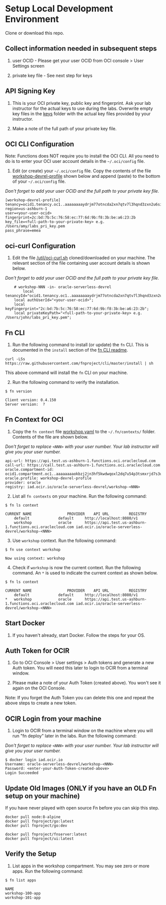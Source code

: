 #  Setup Local Development Environment

Clone or download this repo.

## Collect information needed in subsequent steps

1. user OCID - Please get your user OCID from OCI console > User Settings screen

2. private key file - See next step for keys 


## API Signing Key 

1. This is your OCI private key, public key and fingerprint. Ask your lab instructor for the actual keys to use during the labs. Overwrite empty key files in the [keys](keys) folder with the actual key files provided by your instructor.

2. Make a note of the full path of your private key file.


## OCI CLI Configuration

Note: Functions does NOT require you to install the OCI CLI. All you need to do is to enter your OCI user account details in the `~/.oci/config` file.

1. Edit (or create) your `~/.oci/config` file. Copy the contents of the file [workshop-devrel-profile](util/workshop-devrel-profile) shown below and append (paste) to the bottom of your `~/.oci/config` file.

*Don't forget to add your user OCID and the full path to your private key file.*

```
[workshop-devrel-profile]
tenancy=ocid1.tenancy.oc1..aaaaaaaaydrjm77otncda2xn7qtv7l3hqnd3zxn2u6siwdhniibwfv4wwhta
region=us-ashburn-1
user=<your-user-ocid>
fingerprint=2c:bd:7b:5c:76:58:ec:77:6d:9b:f8:3b:be:a6:23:2b
key_file=<full-path-to-your-private-key> e.g. /Users/amy/labs_pri_key.pem
pass_phrase=emea
```

## oci-curl Configuration

1. Edit the file [/util/oci-curl.sh](/util/oci-curl.sh) cloned/downloaded on your machine. The relevant section of the file containing user account details is shown below. 

*Don't forget to add your user OCID and the full path to your private key file.*

```
	# workshop-NNN -in- oracle-serverless-devrel
        local tenancyId="ocid1.tenancy.oc1..aaaaaaaaydrjm77otncda2xn7qtv7l3hqnd3zxn2u6siwdhniibwfv4wwhta";
	local authUserId="<your-user-ocid>";
	local keyFingerprint="2c:bd:7b:5c:76:58:ec:77:6d:9b:f8:3b:be:a6:23:2b";
	local privateKeyPath="<full-path-to-your-private-key> e.g. /Users/john/labs_pri_key.pem";
```


## Fn CLI

1. Run the following command to install (or update) the `fn` CLI. This is documented in the `install` section of the [fn CLI readme](https://github.com/fnproject/cli/blob/master/README.md#install). 

``` 
curl -LSs https://raw.githubusercontent.com/fnproject/cli/master/install | sh
```

This above command will install the `fn` CLI on your machine. 

2. Run the following command to verify the installation.

```
$ fn version

Client version: 0.4.150
Server version:  ?
```

## Fn Context for OCI 

1. Copy the `fn context` file [workshop.yaml](util/workshop.yaml) to the `~/.fn/contexts/` folder. Contents of the file are shown below. 

*Don't forget to replace `<NNN>` with your user number. Your lab instructor will give you your user number.*

```
api-url: https://api.test.us-ashburn-1.functions.oci.oraclecloud.com
call-url: https://call.test.us-ashburn-1.functions.oci.oraclecloud.com
oracle.compartment-id: ocid1.compartment.oc1..aaaaaaaaokbzj2jn3hf5kwdwqoxl2dq7u54p3tsmxrjd7s3uu7x23tkegiua
oracle.profile: workshop-devrel-profile
provider: oracle
registry: iad.ocir.io/oracle-serverless-devrel/workshop-<NNN>
```

2. List all `fn contexts` on your machine. Run the following command:

```
$ fn ls context

CURRENT	NAME				PROVIDER	API URL			REGISTRY
	default				default		http://localhost:8080/v1
	workshop			oracle		https://api.test.us-ashburn-1.functions.oci.oraclecloud.com	iad.ocir.io/oracle-serverless-devrel/workshop-<NNN>
```

3. Use `workshop` context. Run the following command:

```
$ fn use context workshop

Now using context: workshop
```

4. Check if `workshop` is now the current context. Run the following command. An `*` is used to indicate the current context as shown below.

```
$ fn ls context

CURRENT	NAME				PROVIDER	API URL			REGISTRY
	default				default		http://localhost:8080/v1
*	workshop			oracle		https://api.test.us-ashburn-1.functions.oci.oraclecloud.com	iad.ocir.io/oracle-serverless-devrel/workshop-<NNN>
```

## Start Docker

1. If you haven't already, start Docker. Follow the steps for your OS.

## Auth Token for OCIR

1. Go to OCI Console > User settings > Auth tokens and generate a new Auth token. You will need this later to login to OCIR from a terminal window. 

2. Please make a note of your Auth Token (created above). You won't see it again on the OCI Console.

Note: If you forget the Auth Token you can delete this one and repeat the above steps to create a new token.

## OCIR Login from your machine 

1. Login to OCIR from a terminal window on the machine where you will run "fn deploy" later in the labs. Run the following command:

*Don't forget to replace `<NNN>` with your user number. Your lab instructor will give you your user number.*

```
$ docker login iad.ocir.io
Username: oracle-serverless-devrel/workshop-<NNN>
Password: <enter-your-Auth-Token-created-above>
Login Succeeded
```

## Update Old Images (ONLY if you have an OLD Fn setup on your machine)

If you have never played with open source Fn before you can skip this step.

```
docker pull node:8-alpine
docker pull fnproject/go:latest
docker pull fnproject/go:dev
```

```
docker pull fnproject/fnserver:latest
docker pull fnproject/ui:latest
```

## Verify the Setup

1. List apps in the workshop compartment. You may see zero or more apps. Run the following command:

```
$ fn list apps
 
NAME
workshop-100-app
workshop-101-app
```
